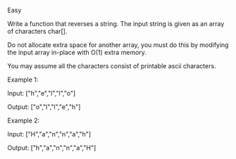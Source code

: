 Easy

Write a function that reverses a string. The input string is given as an array of characters char[].

Do not allocate extra space for another array, you must do this by modifying the input array in-place with O(1) extra memory.

You may assume all the characters consist of printable ascii characters.

 

Example 1:

Input: ["h","e","l","l","o"]

Output: ["o","l","l","e","h"]

Example 2:

Input: ["H","a","n","n","a","h"]

Output: ["h","a","n","n","a","H"]

